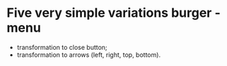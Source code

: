 # Five very simple variations burger - menu ##
- transformation to close button;
- transformation to arrows (left, right, top, bottom).
